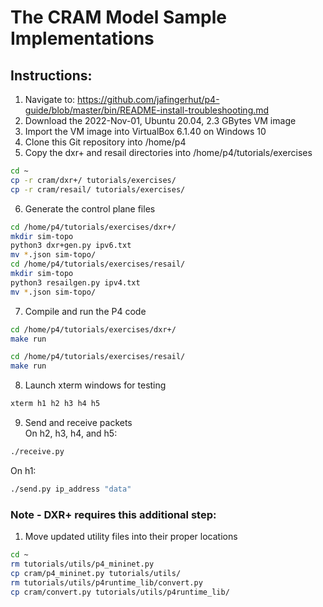 # The CRAM Model Sample Implementations

## Instructions:
1. Navigate to: https://github.com/jafingerhut/p4-guide/blob/master/bin/README-install-troubleshooting.md
2. Download the 2022-Nov-01, Ubuntu 20.04, 2.3 GBytes VM image
3. Import the VM image into VirtualBox 6.1.40 on Windows 10
4. Clone this Git repository into /home/p4
5. Copy the dxr+ and resail directories into /home/p4/tutorials/exercises
```bash
cd ~
cp -r cram/dxr+/ tutorials/exercises/
cp -r cram/resail/ tutorials/exercises/
```
6. Generate the control plane files
```bash
cd /home/p4/tutorials/exercises/dxr+/
mkdir sim-topo
python3 dxr+gen.py ipv6.txt
mv *.json sim-topo/
cd /home/p4/tutorials/exercises/resail/
mkdir sim-topo
python3 resailgen.py ipv4.txt
mv *.json sim-topo/
```
7. Compile and run the P4 code
```bash
cd /home/p4/tutorials/exercises/dxr+/
make run
```
```bash
cd /home/p4/tutorials/exercises/resail/
make run
```
8. Launch xterm windows for testing
```bash
xterm h1 h2 h3 h4 h5
```
9. Send and receive packets <br />
On h2, h3, h4, and h5:
```bash
./receive.py
```
On h1:
```bash
./send.py ip_address "data"
```

### Note - DXR+ requires this additional step:
1. Move updated utility files into their proper locations
```bash
cd ~
rm tutorials/utils/p4_mininet.py
cp cram/p4_mininet.py tutorials/utils/
rm tutorials/utils/p4runtime_lib/convert.py
cp cram/convert.py tutorials/utils/p4runtime_lib/
```
